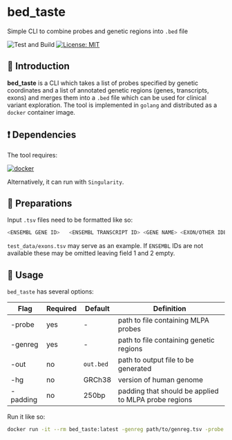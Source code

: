 # bed_taste

Simple CLI to combine probes and genetic regions into `.bed` file

![Test and Build](https://github.com/marrip/bed_taste/actions/workflows/main.yaml/badge.svg)
[![License: MIT](https://img.shields.io/badge/License-MIT-yellow.svg)](https://opensource.org/licenses/MIT)

## :speech_balloon: Introduction

**bed_taste** is a CLI which takes a list of probes specified by genetic coordinates
and a list of annotated genetic regions (genes, transcripts, exons) and merges them
into a `.bed` file which can be used for clinical variant exploration. The tool
is implemented in `golang` and distributed as a `docker` container image.

## :heavy_exclamation_mark: Dependencies

The tool requires:

[![docker](https://img.shields.io/badge/docker-20.10.0-blue)](https://docs.docker.com/)

Alternatively, it can run with `Singularity`.

## :school_satchel: Preparations

Input `.tsv` files need to be formatted like so:

```bash
<ENSEMBL GENE ID>	<ENSEMBL TRANSCRIPT ID>	<GENE NAME>	<EXON/OTHER IDENTIFIER>	<CHROMOSOME>	<START>	<STOP>
```

`test_data/exons.tsv` may serve as an example. If `ENSEMBL` IDs are not available
these may be omitted leaving field 1 and 2 empty. 

## :rocket: Usage

`bed_taste` has several options:

Flag | Required | Default | Definition
--- | --- | --- | ---
-probe | yes | - | path to file containing MLPA probes
-genreg | yes | - | path to file containing genetic regions
-out | no | `out.bed` | path to output file to be generated
-hg | no | GRCh38 | version of human genome
-padding | no | 250bp | padding that should be applied to MLPA probe regions

Run it like so:

```bash
docker run -it --rm bed_taste:latest -genreg path/to/genreg.tsv -probe path/to/probes.tsv
```
